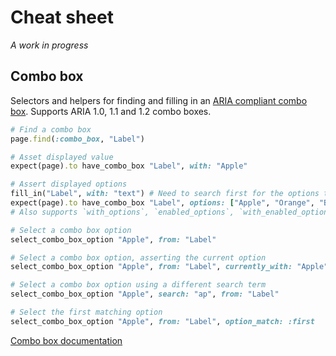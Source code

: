 # Cheat sheet

_A work in progress_

## Combo box

Selectors and helpers for finding and filling in an [ARIA compliant combo box](https://www.w3.org/TR/wai-aria-practices-1.1/#combobox).
Supports ARIA 1.0, 1.1 and 1.2 combo boxes.

```ruby
# Find a combo box
page.find(:combo_box, "Label")

# Asset displayed value
expect(page).to have_combo_box "Label", with: "Apple"

# Assert displayed options
fill_in("Label", with: "text") # Need to search first for the options to show
expect(page).to have_combo_box "Label", options: ["Apple", "Orange", "Banana"]
# Also supports `with_options`, `enabled_options`, `with_enabled_options`, `disabled_options` and `with_disabled_options`

# Select a combo box option
select_combo_box_option "Apple", from: "Label"

# Select a combo box option, asserting the current option
select_combo_box_option "Apple", from: "Label", currently_with: "Apple"

# Select a combo box option using a different search term
select_combo_box_option "Apple", search: "ap", from: "Label"

# Select the first matching option
select_combo_box_option "Apple", from: "Label", option_match: :first
```

[Combo box documentation](README.md#combo_box)

